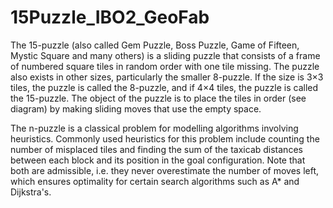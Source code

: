 # 15Puzzle_IBO2_GeoFab

The 15-puzzle (also called Gem Puzzle, Boss Puzzle, Game of Fifteen, Mystic Square and many others) is a sliding puzzle
that consists of a frame of numbered square tiles in random order with one tile missing.
The puzzle also exists in other sizes, particularly the smaller 8-puzzle. If the size is 3×3 tiles, the puzzle is called the 8-puzzle,
and if 4×4 tiles, the puzzle is called the 15-puzzle.
The object of the puzzle is to place the tiles in order (see diagram) by making sliding moves that use the empty space.

The n-puzzle is a classical problem for modelling algorithms involving heuristics.
Commonly used heuristics for this problem include counting the number of misplaced tiles and finding the sum of the taxicab distances
between each block and its position in the goal configuration.
Note that both are admissible, i.e. they never overestimate the number of moves left, which ensures optimality for certain search algorithms such as A* and Dijkstra's.
